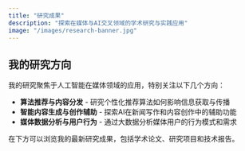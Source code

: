 ```yaml
---
title: "研究成果"
description: "探索在媒体与AI交叉领域的学术研究与实践应用"
image: "/images/research-banner.jpg"
---
```


## 我的研究方向

我的研究聚焦于人工智能在媒体领域的应用，特别关注以下几个方向：

- **算法推荐与内容分发** - 研究个性化推荐算法如何影响信息获取与传播
- **智能内容生成与创作辅助** - 探索AI在新闻写作和内容创作中的辅助功能
- **媒体数据分析与用户行为** - 通过大数据分析媒体用户的行为模式和需求

在下方可以浏览我的最新研究成果，包括学术论文、研究项目和技术报告。

